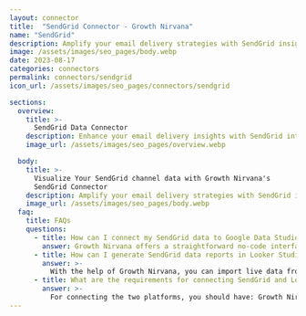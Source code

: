 ```yaml
---
layout: connector
title:  "SendGrid Connector - Growth Nirvana"
name: "SendGrid"
description: Amplify your email delivery strategies with SendGrid insights integrated into Looker Studio.
image: /assets/images/seo_pages/body.webp
date: 2023-08-17
categories: connectors
permalink: connectors/sendgrid
icon_url: /assets/images/seo_pages/connectors/sendgrid

sections:
  overview:
    title: >-
      SendGrid Data Connector
    description: Enhance your email delivery insights with SendGrid integration. Seamlessly merge email delivery data from SendGrid with Looker Studio's analytical capabilities, unlocking insights that shape email campaigns, engagement rates, and operational excellence.
    image_url: /assets/images/seo_pages/overview.webp

  body:
    title: >-
      Visualize Your SendGrid channel data with Growth Nirvana's
      SendGrid Connector
    description: Amplify your email delivery strategies with SendGrid insights integrated into Looker Studio.
    image_url: /assets/images/seo_pages/body.webp
  faq:
    title: FAQs
    questions:
      - title: How can I connect my SendGrid data to Google Data Studio/Looker Studio?
        answer: Growth Nirvana offers a straightforward no-code interface to connect to SendGrid data sources.
      - title: How can I generate SendGrid data reports in Looker Studio?
        answer: >-
          With the help of Growth Nirvana, you can import live data from SendGrid into Looker Studio. These data can be viewed in charts, tables, and dashboards to generate branded reports that can be shared instantly.
      - title: What are the requirements for connecting SendGrid and Looker Studio?
        answer: >-
          For connecting the two platforms, you should have: Growth Nirvana Account and SendGrid Ads Account
---
```

